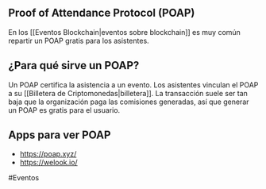 ## Proof of Attendance Protocol (POAP)

En los [[Eventos Blockchain|eventos sobre blockchain]] es muy común repartir un POAP gratis para los asistentes.

## ¿Para qué sirve un POAP?
Un POAP certifica la asistencia a un evento. Los asistentes vinculan el POAP a su [[Billetera de Criptomonedas|billetera]]. La transacción suele ser tan baja que la organización paga las comisiones generadas, así que generar un POAP es gratis para el usuario.

## Apps para ver POAP
- https://poap.xyz/
- https://welook.io/

#Eventos